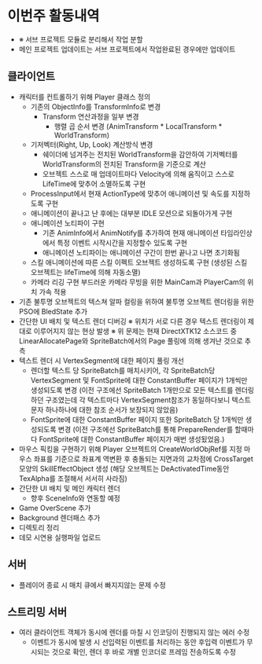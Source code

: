# 이번주 활동내역
  - ※ 서브 프로젝트 모듈로 분리해서 작업 분할
  - 메인 프로젝트 업데이트는 서브 프로젝트에서 작업완료된 경우에만 업데이트

## 클라이언트
  - 캐릭터를 컨트롤하기 위해 Player 클래스 정의
    - 기존의 ObjectInfo를 TransformInfo로 변경
      - Transform 연산과정을 일부 변경
        - 행렬 곱 순서 변경
	  (AnimTransform * LocalTransform * WorldTransform)
	- 기저벡터(Right, Up, Look) 계산방식 변경
	  - 쉐이더에 넘겨주는 전치된 WorldTransform을 감안하여
	    기저벡터를 WorldTransform의 전치된 Transform을 기준으로 계산
      - 오브젝트 스스로 매 업데이트마다 Velocity에 의해 움직이고
        스스로 LifeTime에 맞추어 소멸하도록 구현
    - ProcessInput에서 현재 ActionType에 맞추어 애니메이션 및 속도를
      지정하도록 구현
    - 애니메이션이 끝나고 난 후에는 대부분 IDLE 모션으로 되돌아가게 구현
    - 애니메이션 노티파이 구현
      - 기존 AnimInfo에서 AnimNotify를 추가하여
        현재 애니메이션 타임라인상에서 특정 이벤트 시작시간을 지정할수
	있도록 구현
      - 애니메이션 노티파이는 애니메이션 구간이 한번 끝나고 나면
        초기화됨
    - 스킬 애니메이션에 따른 스킬 이펙트 오브젝트 생성하도록 구현
      (생성된 스킬 오브젝트는 lifeTime에 의해 자동소멸)
    - 카메라 리깅 구현
      부드러운 카메라 무빙을 위한 MainCam과 PlayerCam의 위치 가속 적용
  - 기존 불투명 오브젝트의 텍스쳐 알파 컬링을 위하여
    불투명 오브젝트 렌더링을 위한 PSO에 BledState 추가
  - 간단한 UI 배치 및 텍스트 렌더 디버깅
    ※ 위치가 서로 다른 경우 텍스트 렌더링이 제대로 이루어지지 않는 현상
      발생
    ※ 위 문제는 현재 DirectXTK12 소스코드 중 LinearAllocatePage와
      SpriteBatch에서의 Page 풀링에 의해 생겨난 것으로 추측
  - 텍스트 렌더 시 VertexSegment에 대한 페이지 풀링 개선
    - 렌더할 텍스트 당 SpriteBatch를 매치시키어,
      각 SpriteBatch당 VertexSegment 및 FontSprite에 대한
      ConstantBuffer 페이지가 1개씩만 생성되도록 변경
      (이전 구조에선 SpriteBatch 1개만으로 모든 텍스트를 렌더링하던
       구조였는데
       각 텍스트마다 VertexSegment참조가 동일하다보니
       텍스트 문자 하나하나에 대한 참조 순서가 보장되지 않았음)
     - FontSprite에 대한 ConstantBuffer 페이지 또한 SpriteBatch 당 1개씩만
       생성되도록 변경
       (이전 구조에선 SpriteBatch를 통해 PrepareRender를 할때마다
        FontSprite에 대한 ConstantBuffer 페이지가 매번 생성됬었음.)
  - 마우스 픽킹을 구현하기 위해
    Player 오브젝트의 CreateWorldObjRef를 지정
    마우스 좌표를 기준으로 좌표계 역변환 후
    충돌되는 지면과의 교차점에 CrossTarget 모양의
    SkillEffectObject 생성
    (해당 오브젝트는 DeActivatedTime동안 TexAlpha를 조절해서 서서히 사라짐)
  - 간단한 UI 배치 및 메인 캐릭터 렌더
    - 향후 SceneInfo와 연동할 예정
  - Game OverScene 추가
  - Background 렌더패스 추가
  - 디렉토리 정리
  - 데모 시연용 실행파일 업로드

## 서버
  - 플레이어 종료 시 매치 큐에서 빠지지않는 문제 수정

## 스트리밍 서버
  - 여러 클라이언트 객체가 동시에 렌더를 마칠 시 인코딩이 진행되지 않는 에러 수정
    - 이벤트가 동시에 발생 시 선입력된 이벤트를 처리하는 동안 후입력 이벤트가 무시되는 것으로 확인, 렌더 후 바로 개별 인코더로 프레임 전송하도록 수정